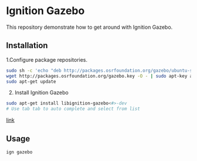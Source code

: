 # Ignition Gazebo

This repository demonstrate how to get around with Ignition Gazebo.

## Installation

1.Configure package repositories.
```bash
sudo sh -c 'echo "deb http://packages.osrfoundation.org/gazebo/ubuntu-stable `lsb_release -cs` main" > /etc/apt/sources.list.d/gazebo-stable.list'
wget http://packages.osrfoundation.org/gazebo.key -O - | sudo apt-key add -
sudo apt-get update
```

2. Install Ignition Gazebo
```bash
sudo apt-get install libignition-gazebo<#>-dev
# Use tab tab to auto complete and select from list
```
[link](https://ignitionrobotics.org/api/gazebo/6.1/install.html)

## Usage

```bash
ign gazebo
```
